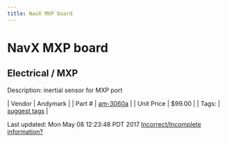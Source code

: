```yaml
---
title: NavX MXP board
---
```


# NavX MXP board
## Electrical / MXP
Description: 	inertial sensor for MXP port 

| Vendor | Andymark | 
| Part # | [am-3060a](http://www.andymark.com/product-p/am-3060a.htm) | 
| Unit Price | $99.00 | 
| Tags: | [suggest tags](https://docs.google.com/forms/d/e/1FAIpQLSeWyY8v3RgOty-MyWmh9U0iivNYN_molChYyS-0U-o-kOAv_g/viewform) | 

Last updated: Mon May 08 12:23:48 PDT 2017
 [Incorrect/Incomplete information?](https://docs.google.com/forms/d/e/1FAIpQLSeWyY8v3RgOty-MyWmh9U0iivNYN_molChYyS-0U-o-kOAv_g/viewform)